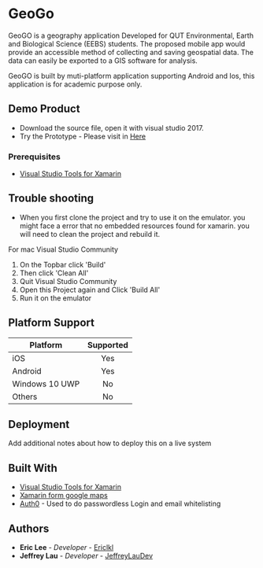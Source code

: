 # GeoGo
 
GeoGO is a geography application Developed for QUT Environmental, Earth and Biological Science (EEBS) students. The proposed mobile app would provide an accessible method of collecting and saving geospatial data. The data can easily be exported to a GIS software for analysis.

GeoGO is built by muti-platform application supporting Android and Ios, this application is for academic purpose only.

## Demo Product

* Download the source file, open it with visual studio 2017. 
* Try the Prototype - Please visit in [Here](https://xd.adobe.com/view/ff61580e-0772-4736-6db3-5a6c61ccaba6-8950/)
### Prerequisites

*  [Visual Studio Tools for Xamarin](https://visualstudio.microsoft.com/xamarin/)

## Trouble shooting
* When you first clone the project and try to use it on the emulator. you might face a error that no embedded resources found for xamarin. you will need to clean the project and rebuild it.

For mac Visual Studio Community
1. On the Topbar click 'Build'
2. Then click 'Clean All'
3. Quit Visual Studio Community
4. Open this Project again and Click 'Build All'
5. Run it on the emulator

## Platform Support

|Platform|Supported|
| ------------------- | :-----------: |
|iOS |Yes|
|Android|Yes|
|Windows 10 UWP|No|
|Others|No|

## Deployment

Add additional notes about how to deploy this on a live system

## Built With

* [Visual Studio Tools for Xamarin](https://visualstudio.microsoft.com/xamarin/)
* [Xamarin form google maps](https://github.com/amay077/Xamarin.Forms.GoogleMaps)
* [Auth0](https://auth0.com/) - Used to do passwordless Login and email whitelisting


## Authors

* **Eric Lee** - *Developer* - [Ericlkl](https://github.com/Ericlkl/GeoGo)
* **Jeffrey Lau** - *Developer* - [JeffreyLauDev](https://github.com/abc007007007)
